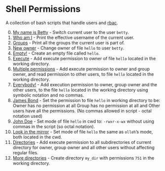 # Shell Permissions

A collection of bash scripts that handle users and
[rbac](https://en.wikipedia.org/wiki/Role-based_access_control).

0. [My name is Betty](./0-iam_betty) - Switch current user to the user `betty`.
1. [ Who am I](./1-who_am_i) - Print the effective username of the current user.
2. [Groups](./2-groups) - Print all the groups the current user is part of.
3. [New owner](./3-new_owner) - Change owner of file `hello` to user `betty`.
4. [Empty!](./4-empty) - Create an empty file called `hello`.
5. [Execute](./5-execute) - Add execute permission to owner of file `hello`
   located in the working directory.
6. [Multiple permissions](./6-multiple_permissions) - Add execute permission to
   owner and group owner, and read permission to other users, to file `hello`
   located in the working directory.
7. [Everybody!](./7-everybody) - Add execution permission to owner, group owner
   and the other users, to the file `hello` located in the working directory
   using symbolic notation and no commas.
8. [James Bond](./8-James_Bond) - Set the permission to file `hello`
   in working directory to be: Owner has no permission at all
   Group has no permission at all and Other users have all the permissions.
   (No commas allowed in script - octal notation used)
9. [John Doe](./9-John_Doe) - Set mode of file `hello` in cwd to: `-rwxr-x-wx`
   without using commas in the script (so octal notation).
10. [Look in the mirror](./10-mirror_permissions) - Set mode of file `hello` the
    same as `olleh`’s mode, both located in the cwd.
11. [Directories](./11-directories_permissions) - Add execute permission to all
    subdirectories of current directory for owner, group owner and all other
    users without affecting regular files.
12. [More directories](./12-directory_permissions) - Create directory `my_dir`
    with permissions `751` in the working directory.
